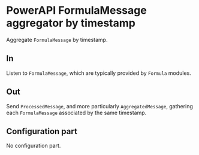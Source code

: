 # PowerAPI FormulaMessage aggregator by timestamp

Aggregate `FormulaMessage` by timestamp.

## In

Listen to `FormulaMessage`, which are typically provided by `Formula` modules.

## Out

Send `ProcessedMessage`, and more particularly `AggregatedMessage`, gathering each `FormulaMessage` associated by the same timestamp.

## Configuration part

No configuration part.
